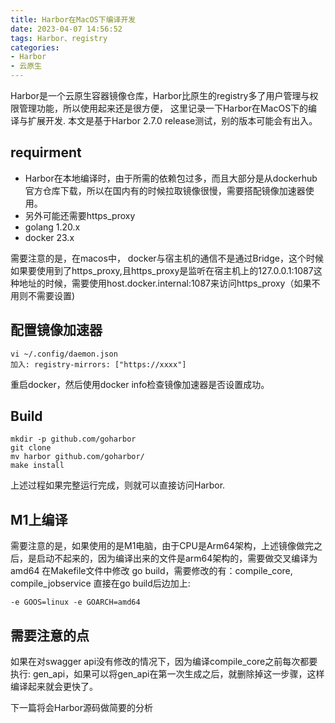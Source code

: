 ```yaml
---
title: Harbor在MacOS下编译开发
date: 2023-04-07 14:56:52
tags: Harbor、registry
categories:
- Harbor
- 云原生
---
```

Harbor是一个云原生容器镜像仓库，Harbor比原生的registry多了用户管理与权限管理功能，所以使用起来还是很方便， 这里记录一下Harbor在MacOS下的编译与扩展开发. 本文是基于Harbor 2.7.0 release测试，别的版本可能会有出入。
## requirment
- Harbor在本地编译时，由于所需的依赖包过多，而且大部分是从dockerhub官方仓库下载，所以在国内有的时候拉取镜像很慢，需要搭配镜像加速器使用。
- 另外可能还需要https_proxy
- golang 1.20.x
- docker 23.x


需要注意的是，在macos中， docker与宿主机的通信不是通过Bridge，这个时候如果要使用到了https_proxy,且https_proxy是监听在宿主机上的127.0.0.1:1087这种地址的时候，需要使用host.docker.internal:1087来访问https_proxy（如果不用则不需要设置)

## 配置镜像加速器
```
vi ~/.config/daemon.json
加入: registry-mirrors: ["https://xxxx"]
```
重启docker，然后使用docker info检查镜像加速器是否设置成功。

## Build
```
mkdir -p github.com/goharbor
git clone 
mv harbor github.com/goharbor/
make install
```
上述过程如果完整运行完成，则就可以直接访问Harbor.

## M1上编译
需要注意的是，如果使用的是M1电脑，由于CPU是Arm64架构，上述镜像做完之后，是启动不起来的，因为编译出来的文件是arm64架构的，需要做交叉编译为amd64
在Makefile文件中修改 go build，需要修改的有：compile_core, compile_jobservice
直接在go build后边加上:
```
-e GOOS=linux -e GOARCH=amd64
```

## 需要注意的点
如果在对swagger api没有修改的情况下，因为编译compile_core之前每次都要执行: gen_api，如果可以将gen_api在第一次生成之后，就删除掉这一步骤，这样编译起来就会更快了。

下一篇将会Harbor源码做简要的分析